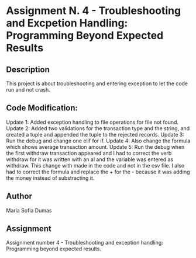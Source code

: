 # Assignment N. 4 - Troubleshooting and Excpetion Handling: Programming Beyond Expected Results

## Description
This project is about troubleshooting and entering exception to let the code run and not crash. 

## Code Modification: 
Update 1: Added exception handling to file operations for file not found.
Update 2: Added two validations for the transaction type and the string, and created a tuple and appended the tuple to the rejected records.
Update 3: Run the debug and change one elif for if.
Update 4: Also change the formula which shows average transaction amount.
Update 5: Run the debug when the first withdraw transaction appeared and I had to correct the verb withdraw for it was written with an al and the variable was entered as withdraw. This change with made in the code and not in the csv file. I also had to correct the formula and replace the + for the - because it was adding the money instead of substracting it.
 

## Author
Maria Sofia Dumas

## Assignment
Assignment number 4 - Troubleshooting and exception handling: Programming beyond expected results. 